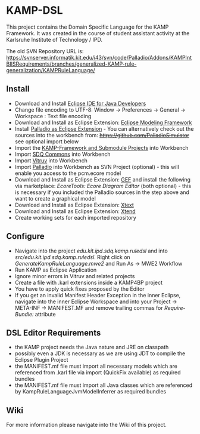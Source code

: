 # KAMP-DSL
This project contains the Domain Specific Language for the KAMP Framework.
It was created in the course of student assistant activity at the Karlsruhe Institute of Technology / IPD.

The old SVN Repository URL is: https://svnserver.informatik.kit.edu/i43/svn/code/Palladio/Addons/KAMPIntBIISRequirements/branches/generalized-KAMP-rule-generalization/KAMPRuleLanguage/

## Install
- Download and Install [Eclipse IDE for Java Developers](http://www.eclipse.org/downloads/packages/eclipse-ide-java-developers/oxygenr)
- Change file encoding to UTF-8: Window -> Preferences -> General -> Workspace : Text file encoding
- Download and Install as Eclipse Extension: [Eclipse Modeling Framework](http://www.eclipse.org/downloads/packages/eclipse-modeling-tools/neon3)
- Install [Palladio as Eclipse Extension](https://sdqweb.ipd.kit.edu/eclipse/palladiosimulator/nightly/) - You can alternatively check out the sources into the workbench from: ~~https://github.com/PalladioSimulator~~ see optional import below
- Import the [KAMP-Framework and Submodule Projects](https://github.com/KAMP-Research/KAMP)  into Workbench
- Import [SDQ Commons](https://github.com/kit-sdq/SDQ-Commons) into Workbench
- Import [Vitruv](https://github.com/vitruv-tools/Vitruv) into Workbench
- Import [Palladio](https://svnserver.informatik.kit.edu/i43/svn/code/Palladio/Core/trunk/PCM/) into Workbench as SVN Project (optional) - this will enable you access to the pcm.ecore model
- Download and Install as Eclipse Extension: [GEF](https://projects.eclipse.org/projects/tools.gef/downloads) and install the following via marketplace: *EcoreTools: Ecore Diagram Editor* (both optional) - this is necessary if you included the Palladio sources in the step above and want to create a graphical model
- Download and Install as Eclipse Extension: [Xtext](https://eclipse.org/Xtext/download.html)
- Download and Install as Eclipse Extension: [Xtend](https://eclipse.org/Xtext/download.html)
- Create working sets for each imported repository

## Configure
- Navigate into the project *edu.kit.ipd.sdq.kamp.ruledsl* and into *src/edu.kit.ipd.sdq.kamp.ruledsl*. Right click on *GenerateKampRuleLanguage.mwe2* and Run As -> MWE2 Workflow
- Run KAMP as Eclipse Application
- Ignore minor errors in Vitruv and related projects
- Create a file with .karl extensions inside a KAMP4BP project
- You have to apply quick fixes proposed by the Editor
- If you get an invalid Manifest Header Exception in the inner Eclipse, navigate into the inner Eclipse Workspace and into your Project -> META-INF -> MANIFEST.MF and remove trailing commas for *Require-Bundle:* attribute

## DSL Editor Requirements
- the KAMP project needs the Java nature and JRE on classpath
- possibly even a JDK  is necessary as we are using JDT to compile the Eclipse Plugin Project
- the MANIFEST.mf file must import all necessary models which are referenced from .karl file via import (QuickFix available) as required bundles
- the MANIFEST.mf file must import all Java classes which are referenced by KampRuleLanguageJvmModelInferrer as required bundles

## Wiki
For more information please navigate into the Wiki of this project.
